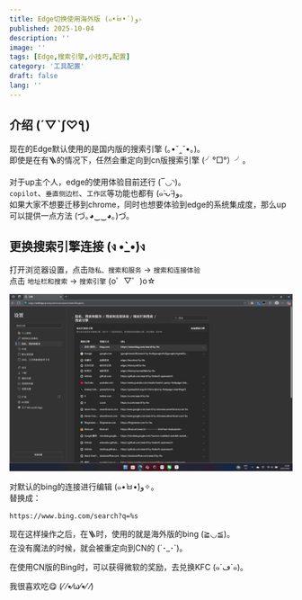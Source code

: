 ```yaml
---
title: Edge切换使用海外版 (๑•̀ㅂ•́)و✧
published: 2025-10-04
description: ''
image: ''
tags: [Edge,搜索引擎,小技巧,配置]
category: '工具配置'
draft: false 
lang: ''
---
```


## 介绍 (´▽`ʃ♡ƪ)

现在的Edge默认使用的是国内版的搜索引擎 (｡•ˇ‸ˇ•｡)。  
即使是在有🪜的情况下，任然会重定向到cn版搜索引擎 (╯°□°）╯。

对于up主个人，edge的使用体验目前还行 (‾◡◝)。  
`copilot`、`垂直侧边栏`、`工作区`等功能也都有 (๑˃̵ᴗ˂̵)و。  
如果大家不想要迁移到chrome，同时也想要体验到edge的系统集成度，那么up可以提供一点方法 (づ｡◕‿‿◕｡)づ。

## 更换搜索引擎连接 (ง •̀_•́)ง

打开浏览器设置，点击`隐私、搜索和服务` -> `搜索和连接体验`  
点击 `地址栏和搜索` -> `搜索引擎` (o゜▽゜)o☆

<!-- ![](Edge切换使用海外版 (๑•̀ㅂ•́)و✧/搜索引擎设置.png) -->
![搜索引擎设置](Edge切换使用海外版/搜索引擎设置.png)

对默认的bing的连接进行编辑 (๑•̀ㅂ•́)و✧。  
替换成：

```
https://www.bing.com/search?q=%s
```

现在这样操作之后，在🪜时，使用的就是海外版的bing (≧◡≦)。  
在没有魔法的时候，就会被重定向到CN的 (´･_･`)。

在使用CN版的Bing时，可以获得微软的奖励，去兑换KFC (๑´ڡ`๑)。  

我很喜欢吃😋 (⁄ ⁄•⁄ω⁄•⁄ ⁄)